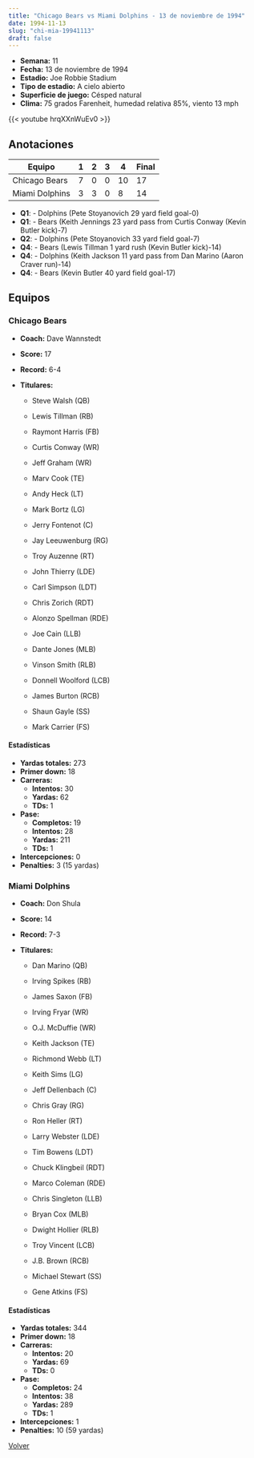 ```yaml
---
title: "Chicago Bears vs Miami Dolphins - 13 de noviembre de 1994"
date: 1994-11-13
slug: "chi-mia-19941113"
draft: false
---
```


- **Semana:** 11
- **Fecha:** 13 de noviembre de 1994
- **Estadio:** Joe Robbie Stadium
- **Tipo de estadio:** A cielo abierto
- **Superficie de juego:** Césped natural
- **Clima:** 75 grados Farenheit, humedad relativa 85%, viento 13 mph


{{< youtube hrqXXnWuEv0 >}}


## Anotaciones
| Equipo | 1 | 2 | 3 | 4 | Final |
|--------|---|---|---|---|-------|
| Chicago Bears  | 7 | 0 | 0 | 10  | 17 |
| Miami Dolphins  | 3 | 3 | 0 | 8  | 14 |
- **Q1**:  - Dolphins (Pete Stoyanovich 29 yard field goal-0)
- **Q1**:  - Bears (Keith Jennings 23 yard pass from Curtis Conway (Kevin Butler kick)-7)
- **Q2**:  - Dolphins (Pete Stoyanovich 33 yard field goal-7)
- **Q4**:  - Bears (Lewis Tillman 1 yard rush (Kevin Butler kick)-14)
- **Q4**:  - Dolphins (Keith Jackson 11 yard pass from Dan Marino (Aaron Craver run)-14)
- **Q4**:  - Bears (Kevin Butler 40 yard field goal-17)


## Equipos


### Chicago Bears
* **Coach:** Dave Wannstedt
* **Score:** 17
* **Record:** 6-4
* **Titulares:** 

  * Steve Walsh (QB) 

  * Lewis Tillman (RB) 

  * Raymont Harris (FB) 

  * Curtis Conway (WR) 

  * Jeff Graham (WR) 

  * Marv Cook (TE) 

  * Andy Heck (LT) 

  * Mark Bortz (LG) 

  * Jerry Fontenot (C) 

  * Jay Leeuwenburg (RG) 

  * Troy Auzenne (RT) 

  * John Thierry (LDE) 

  * Carl Simpson (LDT) 

  * Chris Zorich (RDT) 

  * Alonzo Spellman (RDE) 

  * Joe Cain (LLB) 

  * Dante Jones (MLB) 

  * Vinson Smith (RLB) 

  * Donnell Woolford (LCB) 

  * James Burton (RCB) 

  * Shaun Gayle (SS) 

  * Mark Carrier (FS) 

#### Estadísticas
* **Yardas totales:** 273
* **Primer down:** 18
* **Carreras:**
  * **Intentos:** 30
  * **Yardas:** 62
  * **TDs:** 1
* **Pase:**
  * **Completos:** 19
  * **Intentos:** 28
  * **Yardas:** 211
  * **TDs:** 1
* **Intercepciones:** 0
* **Penalties:** 3 (15 yardas)

### Miami Dolphins
* **Coach:** Don Shula
* **Score:** 14
* **Record:** 7-3
* **Titulares:** 

  * Dan Marino (QB) 

  * Irving Spikes (RB) 

  * James Saxon (FB) 

  * Irving Fryar (WR) 

  * O.J. McDuffie (WR) 

  * Keith Jackson (TE) 

  * Richmond Webb (LT) 

  * Keith Sims (LG) 

  * Jeff Dellenbach (C) 

  * Chris Gray (RG) 

  * Ron Heller (RT) 

  * Larry Webster (LDE) 

  * Tim Bowens (LDT) 

  * Chuck Klingbeil (RDT) 

  * Marco Coleman (RDE) 

  * Chris Singleton (LLB) 

  * Bryan Cox (MLB) 

  * Dwight Hollier (RLB) 

  * Troy Vincent (LCB) 

  * J.B. Brown (RCB) 

  * Michael Stewart (SS) 

  * Gene Atkins (FS) 

#### Estadísticas
* **Yardas totales:** 344
* **Primer down:** 18
* **Carreras:**
  * **Intentos:** 20
  * **Yardas:** 69
  * **TDs:** 0
* **Pase:**
  * **Completos:** 24
  * **Intentos:** 38
  * **Yardas:** 289
  * **TDs:** 1
* **Intercepciones:** 1
* **Penalties:** 10 (59 yardas)


[Volver](/historia/1994)
